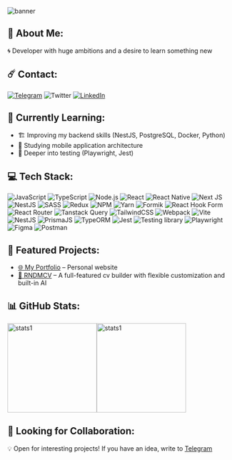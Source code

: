 ![banner](https://github.com/user-attachments/assets/063714fb-d956-4ab0-a8c6-6e16dfacddec)

## 💫 About Me:
🌀 Developer with huge ambitions and a desire to learn something new

## ☄️ Contact:
[![Telegram](https://img.shields.io/badge/Telegram-%23FF0000.svg?logo=Telegram&logoColor=white&color=blue)](https://t.me/svy4tosl0v3) ![Twitter](https://img.shields.io/twitter/url?url=https%3A%2F%2Fx.com%2Fsvy4tosl0v3&label=Twitter) [![LinkedIn](https://custom-icon-badges.demolab.com/badge/LinkedIn-0A66C2?logo=linkedin-white&logoColor=fff)](https://www.linkedin.com/in/svyatoslavw/)


## 🎯 Currently Learning:
- 🏗 Improving my backend skills (NestJS, PostgreSQL, Docker, Python)
- 📱 Studying mobile application architecture
- 🧪 Deeper into testing (Playwright, Jest)

## 💻 Tech Stack:
 ![JavaScript](https://img.shields.io/badge/javascript-%23323330.svg?style=for-the-badge&logo=javascript&logoColor=%23F7DF1E) ![TypeScript](https://img.shields.io/badge/typescript-%23007ACC.svg?style=for-the-badge&logo=typescript&logoColor=white) ![Node.js](https://img.shields.io/badge/Node.js-43853D?style=for-the-badge&logo=node.js&logoColor=white) ![React](https://shields.io/badge/react-black?logo=react&style=for-the-badge) ![React Native](https://img.shields.io/badge/React%20Native-2f5163.svg?style=for-the-badge&logo=react&logoColor=white) ![Next JS](https://img.shields.io/badge/Next-black?style=for-the-badge&logo=next.js&logoColor=white) ![NestJS](https://img.shields.io/badge/NestJS-E0234E?style=for-the-badge&logo=nestjs&logoColor=white) ![SASS](https://img.shields.io/badge/SASS-hotpink.svg?style=for-the-badge&logo=SASS&logoColor=white) ![Redux](https://img.shields.io/badge/redux-%23593d88.svg?style=for-the-badge&logo=redux&logoColor=white) ![NPM](https://img.shields.io/badge/NPM-%23CB3837.svg?style=for-the-badge&logo=npm&logoColor=white) ![Yarn](https://img.shields.io/badge/yarn-%232C8EBB.svg?style=for-the-badge&logo=yarn&logoColor=white) ![Formik](https://img.shields.io/badge/Formik-FFDB4A?style=for-the-badge&logo=formik&logoColor=black) ![React Hook Form](https://img.shields.io/badge/React%20Hook%20Form-%23EC5990.svg?style=for-the-badge&logo=reacthookform&logoColor=white) ![React Router](https://img.shields.io/badge/React_Router-CA4245?style=for-the-badge&logo=react-router&logoColor=white&color=gray) ![Tanstack Query](https://img.shields.io/badge/-React%20Query-FF4154?style=for-the-badge&logo=react%20query&logoColor=white) ![TailwindCSS](https://img.shields.io/badge/tailwindcss-%2338B2AC.svg?style=for-the-badge&logo=tailwind-css&logoColor=white) ![Webpack](https://img.shields.io/badge/webpack-js?style=for-the-badge&logo=Webpack&logoColor=white&color=blue) ![Vite](https://img.shields.io/badge/vite-js?style=for-the-badge&logo=vite&logoColor=white&color=purple) ![NestJS](https://img.shields.io/badge/Nest-JS?style=for-the-badge&logo=NestJS&logoColor=white&color=red) ![PrismaJS](https://img.shields.io/badge/prisma-js?style=for-the-badge&logo=prisma&logoColor=white) ![TypeORM](https://img.shields.io/badge/TypeORM-FE0803?logo=typeorm&logoColor=fff&style=for-the-badge) ![Jest](https://img.shields.io/badge/Jest-323330?style=for-the-badge&logo=Jest&logoColor=white) ![Testing library](https://img.shields.io/badge/testing%20library-323330?style=for-the-badge&logo=testing-library&logoColor=red) ![Playwright](https://img.shields.io/badge/Playwright-2EAD33?style=for-the-badge&logo=playwright&logoColor=white) ![Figma](https://img.shields.io/badge/Figma-F24E1E?style=for-the-badge&logo=figma&logoColor=white) ![Postman](https://img.shields.io/badge/Postman-FF6C37?style=for-the-badge&logo=postman&logoColor=white)

## 🚀 Featured Projects:
- [🌐 My Portfolio](https://svyatoslavw.vercel.app) – Personal website
- [📝 RNDMCV](https://rndmcv.com) – A full-featured cv builder with flexible customization and built-in AI

## 📊 GitHub Stats:
<div style="display: flex">
 <img height="200px" src="https://github-readme-stats.vercel.app/api/top-langs/?username=svyatoslavw&layout=compact&theme=tokyonight" alt="stats1" >
 <img height="200px" src="https://github-readme-stats.vercel.app/api?username=svyatoslavw&show_icons=true&theme=tokyonight" alt="stats1" >
</div>

## 🤝 Looking for Collaboration:
💡 Open for interesting projects! If you have an idea, write to [Telegram](https://t.me/svy4tosl0v3)

